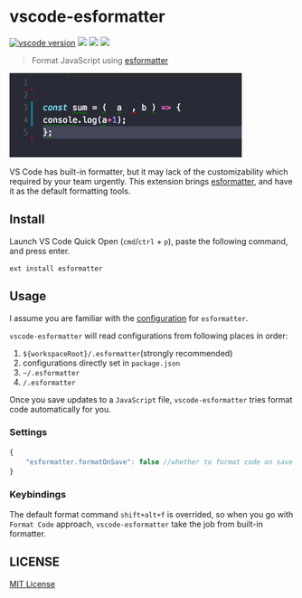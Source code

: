 # vscode-esformatter

[![vscode version][vs-image]][vs-url]
![][install-url]
![][rate-url]
![][license-url]

> Format JavaScript using [esformatter](https://github.com/millermedeiros/esformatter)

![](https://raw.githubusercontent.com/leftstick/vscode-esformatter/master/docs/img/format.gif)


VS Code has built-in formatter, but it may lack of the customizability which required by your team urgently. This extension brings [esformatter](https://github.com/millermedeiros/esformatter), and have it as the default formatting tools.


## Install

Launch VS Code Quick Open (`cmd`/`ctrl` + `p`), paste the following command, and press enter.

```
ext install esformatter
```

## Usage

I assume you are familiar with the [configuration](https://github.com/millermedeiros/esformatter/blob/master/doc/config.md) for `esformatter`.

`vscode-esformatter` will read configurations from following places in order:

1. `${workspaceRoot}/.esformatter`(strongly recommended)
2. configurations directly set in `package.json`
3. `~/.esformatter`
4. `/.esformatter`

Once you save updates to a `JavaScript` file, `vscode-esformatter` tries format code automatically for you.

### Settings

```javascript
{
    "esformatter.formatOnSave": false //whether to format code on save
}
```

### Keybindings

The default format command `shift+alt+f` is overrided, so when you go with `Format Code` approach, `vscode-esformatter` take the job from built-in formatter.


## LICENSE ##

[MIT License](https://raw.githubusercontent.com/leftstick/vscode-esformatter/master/LICENSE)


[vs-url]: https://marketplace.visualstudio.com/items?itemName=howardzuo.vscode-esformatter
[vs-image]: http://vsmarketplacebadge.apphb.com/version/howardzuo.vscode-esformatter.svg
[install-url]: http://vsmarketplacebadge.apphb.com/installs/howardzuo.vscode-esformatter.svg
[rate-url]: http://vsmarketplacebadge.apphb.com/rating/howardzuo.vscode-esformatter.svg
[license-url]: https://img.shields.io/github/license/leftstick/vscode-esformatter.svg